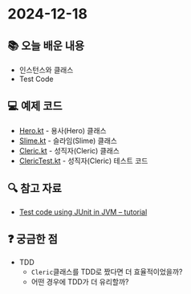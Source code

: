 # 2024-12-18

## 📚 오늘 배운 내용

- 인스턴스와 클래스
- Test Code

## 💻 예제 코드

- [Hero.kt](../../main/kotlin/day03/Hero.kt) - 용사(Hero) 클래스
- [Slime.kt](../../main/kotlin/day03/Slime.kt) - 슬라임(Slime) 클래스
- [Cleric.kt](../../main/kotlin/day03/Cleric.kt) - 성직자(Cleric) 클래스
- [ClericTest.kt](../../test/kotlin/ClericTest.kt) - 성직자(Cleric) 테스트 코드

## 🔍 참고 자료

- [Test code using JUnit in JVM – tutorial](https://kotlinlang.org/docs/jvm-test-using-junit.html)

## ❓ 궁금한 점

- TDD
    - `Cleric`클래스를 TDD로 짰다면 더 효율적이었을까?
    - 어떤 경우에 TDD가 더 유리할까?